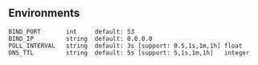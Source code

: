 ## Environments

    BIND_PORT       int     default: 53
    BIND_IP         string  default: 0.0.0.0
    POLL_INTERVAL   string  default: 3s [support: 0.5,1s,1m,1h] float
    DNS_TTL         string  default: 5s [support: 5,1s,1m,1h]   integer